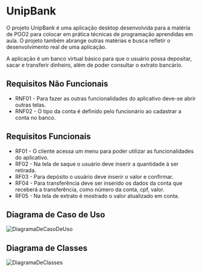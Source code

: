 # UnipBank

O projeto UnipBank é uma aplicação desktop desenvolvida para a matéria de POO2 para colocar em prática técnicas de programação aprendidas em aula. O projeto também abrange outras matérias e busca refletir o desenvolvimento real de uma aplicação.

A aplicação é um banco virtual básico para que o usuário possa depositar, sacar e transferir dinheiro, além de poder consultar o extrato bancário.

## Requisitos Não Funcionais

- RNF01 - Para fazer as outras funcionalidades do aplicativo deve-se abrir outras telas.
- RNF02 - O tipo da conta é definido pelo funcionário ao cadastrar a conta no banco.

## Requisitos Funcionais

- RF01 - O cliente acessa um menu para poder utilizar as funcionalidades do aplicativo.
- RF02 - Na tela de saque o usuário deve inserir a quantidade à ser retirada.
- RF03 - Para depósito o usuário deve inserir o valor e confirmar.
- RF04 - Para transferência deve ser inserido os dados da conta que receberá a transferência, como número da conta, cpf, valor.
- RF05 - Na tela de extrato é mostrado o valor atualizado em conta.

## Diagrama de Caso de Uso

![DiagramaDeCasoDeUso](UnipBankCasoDeUso.jpg)

## Diagrama de Classes

![DiagramaDeClasses](UnipBankDiagramaDeClasse.jpg)
